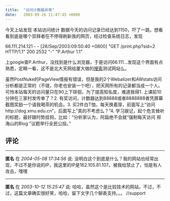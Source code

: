 ```yaml
---
title:  "访问计数器异常"
date:   2003-09-26 11:47:45 +0800
---
```


今天上站发现 本站访问统计 数据今天的访问记录已经达到1150，吓了一跳，想看看到底是哪个崇拜者在不停得刷新我的网页，经过检查系统日志，发现  

66.111.214.121 - - [26/Sep/2003:09:50:40 +0800] "GET /print.php?sid=2 HTTP/1.1" 200 2532 "-" "P.Arthur 1.1"  

上google查P.Arthur，没找到是什么浏览器，于是访问66.111...发现这个界面有点熟悉，定睛一看，这不是北大天网给厦大做的[搜索](http://test.netera.cn/)测试网站么。  

虽然PostNuke的PageView情报有错误，但是我的2个Webalizer和AWstats访问分析都是正常的（不错，你老也安装一个吧），把天网所有的记录都当成一个人。可怜本站每天的访问量只在90上下徘徊，为了提高知名度，难道我得1. 上课前10分钟在三家村发传单了？2. 有奖访问，计数器达到88888或者8888888者凭屏幕截图奖励一个请我喝茶的机会。3. 买2件白T恤，每天换着穿，前面写上“访问http://dog.xmu.edu.cn”，后面写上“真的不考虑么？”4. 学习娱记，起个危言耸听的标题，最好跟时势挂钩，比如：“分析家认为，阿扁绝不会就“强制每天访问 郑海山的Blog ”议题举行全民公投。”  


## 评论

*****
**匿名** 在 *2004-05-08 17:34:56* 说: 没明白这个到底是什么？我的网站也经常出现，不过不是你说的IP，我这里的IP是162.105.81.107。被我给禁止了，怕是有人攻击，嘿嘿

*****
**匿名** 在 *2003-10-12 15:25:47* 说: 哈哈，虽然这个是比较技术的网站，不过，不过，这篇文章确实很好笑，哈哈，留下文字几个聊表支持。。。
//support

